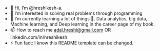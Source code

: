 - 👋 Hi, I’m @hreshikesh-a. 
- 👀 I’m interested in solving real problems through programming
- 🌱 I’m currently learning a lot of things 🙊. Data analytics, big data, Machine learning, and Deep learning in the career page of my book.
- 📫 How to reach me adal.hreshi@gmail.com OR linkedin.com/in/hreshikesh
- ⚡ Fun fact: I know this README template can be changed.
